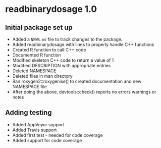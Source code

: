 # readbinarydosage 1.0

## Initial package set up

* Added a `NEWS.md` file to track changes to the package.
* Added readbinarydosage with lines to properly handle C++ functions
* Created R function to call C++ code
* Documented R function
* Modified skeleton C++ code to return a value of 1
* Modified DESCRIPTION with appropriate entries
* Deleted NAMESPACE
* Deleted files in man directory
* Ran roxygen2::roxygenise() to created documentation and new NAMESPACE file
* After doing the above, devtools::check() reports no errors warnings or notes

## Adding testing

* Added AppVeyor support
* Added Travis support
* Added first test - needed for code coverage
* Added support for code coverage
